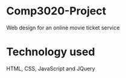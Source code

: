 # Comp3020-Project
Web design for an online movie ticket service

# Technology used
HTML, CSS, JavaScript and JQuery
